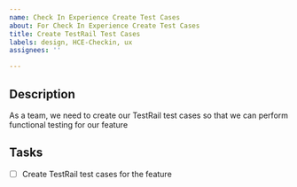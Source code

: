 ```yaml
---
name: Check In Experience Create Test Cases
about: For Check In Experience Create Test Cases
title: Create TestRail Test Cases
labels: design, HCE-Checkin, ux
assignees: ''

---
```


## Description
As a team, we need to create our TestRail test cases so that we can perform functional testing for our feature 

## Tasks
- [ ] Create TestRail test cases for the feature
